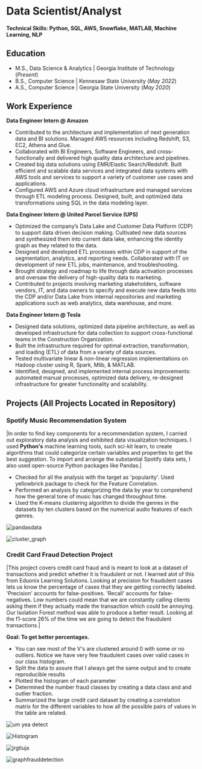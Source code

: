 # Data Scientist/Analyst

#### Technical Skills: Python, SQL, AWS, Snowflake, MATLAB, Machine Learning, NLP

## Education
- M.S., Data Science & Analytics | Georgia Institute of Technology (_Present_)
- B.S., Computer Science | Kennesaw State University (_May 2022_)
- A.S., Computer Science | Georgia State University (_May 2020_)

## Work Experience
**Data Engineer Intern @ Amazon**
- Contributed to the architecture and implementation of next generation data and BI solutions.  Managed AWS resources including Redshift, S3, EC2, Athena and Glue.
- Collaborated with BI Engineers, Software Engineers, and cross-functionally and delivered high quality data architecture and pipelines. 
- Created big data solutions using EMR/Elastic Search/Redshift. Built efficient and scalable data services and integrated data systems with AWS tools and services to support a variety of customer use cases and applications.
- Configured AWS and Azure cloud infrastructure and managed services through ETL modeling process. Designed, built, and optimized data transformations using SQL in the data modeling layer.

**Data Engineer Intern @ United Parcel Service (UPS)**
- Optimized the company’s Data Lake and Customer Data Platform (CDP) to support data driven decision making.  Cultivated new data sources and synthesized them into current data lake, enhancing the identity graph as they related to the data.
- Designed and developed ETL processes within CDP in support of the segmentation, analytics, and reporting needs.  Collaborated with IT on development of new ETL jobs, maintenance, and troubleshooting.
- Brought strategy and roadmap to life through data activation processes and oversaw the delivery of high-quality data to marketing.
- Contributed to projects involving marketing stakeholders, software vendors, IT, and data owners to specify and execute new data feeds into the CDP and/or Data Lake from internal repositories and marketing applications such as web analytics, data warehouse, and more. 


**Data Engineer Intern @ Tesla**
- Designed data solutions, optimized data pipeline architecture, as well as developed infrastructure for data collection to support cross-functional teams in the Construction Organization.
- Built the infrastructure required for optimal extraction, transformation, and loading (ETL) of data from a variety of data sources.
- Tested multivariate linear & non-linear regression implementations on Hadoop cluster using R, Spark, Mlib, & MATLAB.
- Identified, designed, and implemented internal process improvements: automated manual processes, optimized data delivery, re-designed infrastructure for greater functionality and scalability.




## Projects (All Projects Located in Repository)
### Spotify Music Recommendation System

|In order to find key components for a recommendation system, I carried out exploratory data analysis and exhibited data visualization techniques. I used **Python's** machine learning tools, such sci-kit learn, to create algorithms that could categorize certain variables and properties to get the best suggestion. To import and arrange the substantial Spotify data sets, I also used open-source Python packages like Pandas.|  

- Checked for all the analysis with the target as 'popularity'. Used yellowbrick package to check for the Feature Correlation.
- Performed an analysis by categorizing the data by year to comprehend how the general tone of music has changed throughout time.
- Used the K-means clustering algorithm to divide the genres in the datasets by ten clusters based on the numerical audio features of each genres.

![pandasdata](https://github.com/AlexusprettyGlass/AlexusGlass.github.io/assets/135679332/581d3e66-ed12-4aea-bd26-9a55f5abd2ff)


![cluster_graph](https://github.com/AlexusprettyGlass/AlexusGlass.github.io/assets/135679332/701bd1c5-ddf0-4fe9-bd3a-2a35ffc19827)





### Credit Card Fraud Detection Project

|This project covers credit card fraud and is meant to look at a dataset of transactions and predict whether it is fraudulent or not. I learned alot of this from Eduonix Learning Solutions. Looking at precision for fraudulent cases lets us know the percentage of cases that they are getting correctly labeled. 'Precision' accounts for false-positives. 'Recall' accounts for false-negatives. Low numbers could mean that we are constantly calling clients asking them if they actually made the transaction which could be annoying. Our Isolation Forest method was able to produce a better result. Looking at the f1-score 26% of the time we are going to detect the fraudulent transactions.|

**Goal: To get better percentages.**

- You can see most of the V's are clustered around 0 with some or no outliers. Notice we have very few fraudulent cases over valid cases in our class histogram.
- Split the data to assure that I always get the same output and to create reproducible results
- Plotted the histogram of each parameter
- Determined the number fraud classes by creating a data class and and outlier fraction.
- Summarized the large credit card dataset by creating a correlation matrix for the different variables to how all the possible pairs of values in the table are related.

![um yea detect](https://github.com/AlexusprettyGlass/AlexusGlass.github.io/assets/135679332/184fe407-121f-414b-827e-ed811975515e)


![Histogram](https://github.com/AlexusprettyGlass/AlexusGlass.github.io/assets/135679332/1e18cb5f-874c-4708-b839-c298d11878c9)


![jrgtiuja](https://github.com/AlexusprettyGlass/AlexusGlass.github.io/assets/135679332/f2e3d286-6829-4a7e-af55-739bb1fcf3b0)


![graphfrauddetection](https://github.com/AlexusprettyGlass/AlexusGlass.github.io/assets/135679332/58fcd05c-b2cc-46bd-80ac-4d6a8b6230c7)


